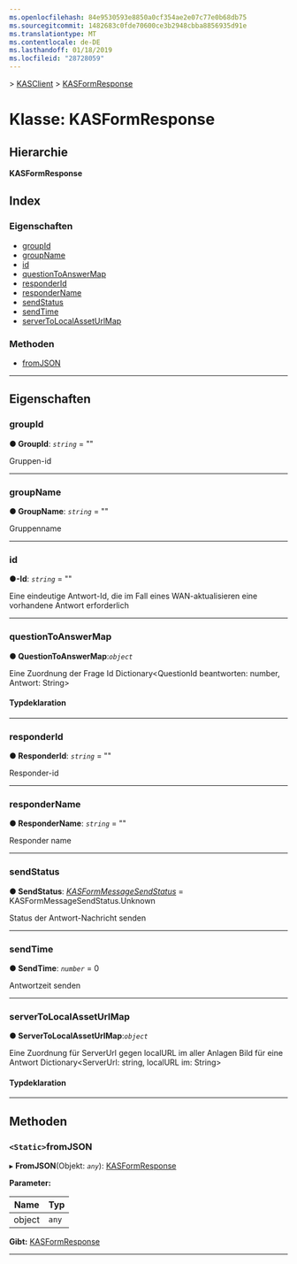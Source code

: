 ```yaml
---
ms.openlocfilehash: 84e9530593e8850a0cf354ae2e07c77e0b68db75
ms.sourcegitcommit: 1482683c0fde70600ce3b2948cbba8856935d91e
ms.translationtype: MT
ms.contentlocale: de-DE
ms.lasthandoff: 01/18/2019
ms.locfileid: "28728059"
---
```

[](../README.md) > [KASClient](../modules/kasclient.md) > [KASFormResponse](../classes/kasclient.kasformresponse.md)

# <a name="class-kasformresponse"></a>Klasse: KASFormResponse

## <a name="hierarchy"></a>Hierarchie

**KASFormResponse**

## <a name="index"></a>Index 

### <a name="properties"></a>Eigenschaften

* [groupId](kasclient.kasformresponse.md#groupid)
* [groupName](kasclient.kasformresponse.md#groupname)
* [id](kasclient.kasformresponse.md#id)
* [questionToAnswerMap](kasclient.kasformresponse.md#questiontoanswermap)
* [responderId](kasclient.kasformresponse.md#responderid)
* [responderName](kasclient.kasformresponse.md#respondername)
* [sendStatus](kasclient.kasformresponse.md#sendstatus)
* [<ui>sendTime</ui>](kasclient.kasformresponse.md#sendtime)
* [serverToLocalAssetUrlMap](kasclient.kasformresponse.md#servertolocalasseturlmap)
### <a name="methods"></a>Methoden

* [fromJSON](kasclient.kasformresponse.md#fromjson)

---

## <a name="properties"></a>Eigenschaften

<a id="groupid"></a>

###  <a name="groupid"></a>groupId

**● GroupId**: *`string`* = ""

Gruppen-id

___

<a id="groupname"></a>

###  <a name="groupname"></a>groupName

**● GroupName**: *`string`* = ""

Gruppenname

___

<a id="id"></a>

###  <a name="id"></a>id

**●-Id**: *`string`* = ""

Eine eindeutige Antwort-Id, die im Fall eines WAN-aktualisieren eine vorhandene Antwort erforderlich

___

<a id="questiontoanswermap"></a>

###  <a name="questiontoanswermap"></a>questionToAnswerMap

**● QuestionToAnswerMap**:*`object`*

Eine Zuordnung der Frage Id Dictionary<QuestionId beantworten: number, Antwort: String>
#### <a name="type-declaration"></a>Typdeklaration

___

<a id="responderid"></a>

###  <a name="responderid"></a>responderId

**● ResponderId**: *`string`* = ""

Responder-id

___

<a id="respondername"></a>

###  <a name="respondername"></a>responderName

**● ResponderName**: *`string`* = ""

Responder name

___

<a id="sendstatus"></a>

###  <a name="sendstatus"></a>sendStatus

**● SendStatus**: *[KASFormMessageSendStatus](../enums/kasclient.kasformmessagesendstatus.md)* = KASFormMessageSendStatus.Unknown

Status der Antwort-Nachricht senden

___

<a id="sendtime"></a>

###  <a name="sendtime"></a>sendTime

**● SendTime**: *`number`* = 0

Antwortzeit senden

___

<a id="servertolocalasseturlmap"></a>

###  <a name="servertolocalasseturlmap"></a>serverToLocalAssetUrlMap

**● ServerToLocalAssetUrlMap**:*`object`*

Eine Zuordnung für ServerUrl gegen localURL im aller Anlagen Bild für eine Antwort Dictionary<ServerUrl: string, localURL im: String>
#### <a name="type-declaration"></a>Typdeklaration

___

## <a name="methods"></a>Methoden

<a id="fromjson"></a>

### <a name="static-fromjson"></a>`<Static>`fromJSON

▸ **FromJSON**(Objekt: *`any`*): [KASFormResponse](kasclient.kasformresponse.md)

**Parameter:**

| Name | Typ |
| ------ | ------ |
| object | `any` |

**Gibt:** [KASFormResponse](kasclient.kasformresponse.md)

___

